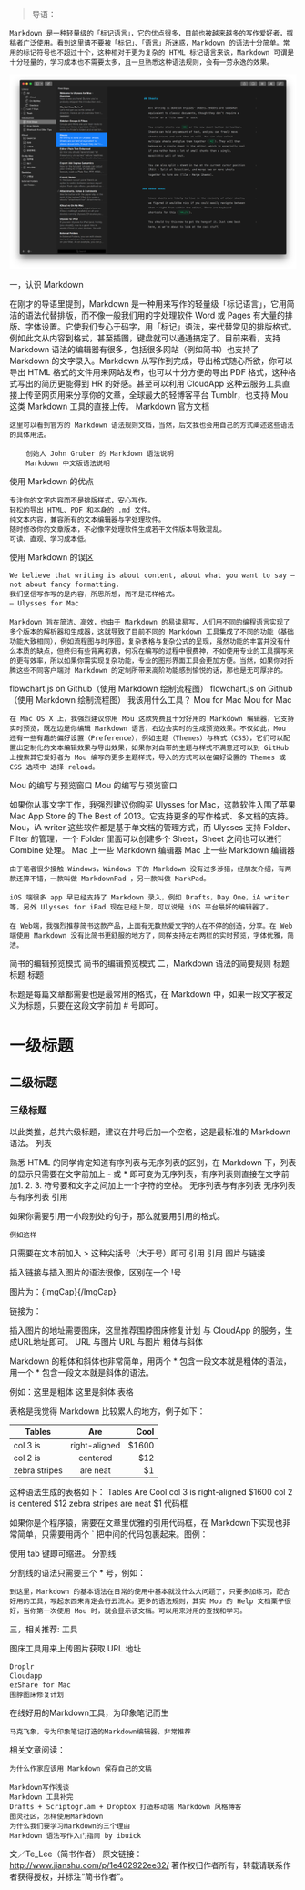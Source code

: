 >导语：

    Markdown 是一种轻量级的「标记语言」，它的优点很多，目前也被越来越多的写作爱好者，撰稿者广泛使用。看到这里请不要被「标记」、「语言」所迷惑，Markdown 的语法十分简单。常用的标记符号也不超过十个，这种相对于更为复杂的 HTML 标记语言来说，Markdown 可谓是十分轻量的，学习成本也不需要太多，且一旦熟悉这种语法规则，会有一劳永逸的效果。

![](1.jpg)

一，认识 Markdown

在刚才的导语里提到，Markdown 是一种用来写作的轻量级「标记语言」，它用简洁的语法代替排版，而不像一般我们用的字处理软件 Word 或 Pages 有大量的排版、字体设置。它使我们专心于码字，用「标记」语法，来代替常见的排版格式。例如此文从内容到格式，甚至插图，键盘就可以通通搞定了。目前来看，支持 Markdown 语法的编辑器有很多，包括很多网站（例如简书）也支持了 Markdown 的文字录入。Markdown 从写作到完成，导出格式随心所欲，你可以导出 HTML 格式的文件用来网站发布，也可以十分方便的导出 PDF 格式，这种格式写出的简历更能得到 HR 的好感。甚至可以利用 CloudApp 这种云服务工具直接上传至网页用来分享你的文章，全球最大的轻博客平台 Tumblr，也支持 Mou 这类 Markdown 工具的直接上传。
Markdown 官方文档

    这里可以看到官方的 Markdown 语法规则文档，当然，后文我也会用自己的方式阐述这些语法的具体用法。

        创始人 John Gruber 的 Markdown 语法说明
        Markdown 中文版语法说明

使用 Markdown 的优点

    专注你的文字内容而不是排版样式，安心写作。
    轻松的导出 HTML、PDF 和本身的 .md 文件。
    纯文本内容，兼容所有的文本编辑器与字处理软件。
    随时修改你的文章版本，不必像字处理软件生成若干文件版本导致混乱。
    可读、直观、学习成本低。

使用 Markdown 的误区

    We believe that writing is about content, about what you want to say – not about fancy formatting.
    我们坚信写作写的是内容，所思所想，而不是花样格式。
    — Ulysses for Mac

    Markdown 旨在简洁、高效，也由于 Markdown 的易读易写，人们用不同的编程语言实现了多个版本的解析器和生成器，这就导致了目前不同的 Markdown 工具集成了不同的功能（基础功能大致相同），例如流程图与时序图，复杂表格与复杂公式的呈现，虽然功能的丰富并没有什么本质的缺点，但终归有些背离初衷，何况在编写的过程中很费神，不如使用专业的工具撰写来的更有效率，所以如果你需实现复杂功能，专业的图形界面工具会更加方便。当然，如果你对折腾这些不同客户端对 Markdown 的定制所带来高阶功能感到愉悦的话，那也是无可厚非的。

flowchart.js on Github（使用 Markdown 绘制流程图）
flowchart.js on Github（使用 Markdown 绘制流程图）
我该用什么工具？
Mou for Mac
Mou for Mac

    在 Mac OS X 上，我强烈建议你用 Mou 这款免费且十分好用的 Markdown 编辑器，它支持实时预览，既左边是你编辑 Markdown 语言，右边会实时的生成预览效果。不仅如此，Mou 还有一些有趣的偏好设置（Preference），例如主题（Themes）与样式（CSS），它们可以配置出定制化的文本编辑效果与导出效果，如果你对自带的主题与样式不满意还可以到 GitHub 上搜索其它爱好者为 Mou 编写的更多主题样式，导入的方式可以在偏好设置的 Themes 或 CSS 选项中 选择 reload。

Mou 的编写与预览窗口
Mou 的编写与预览窗口

如果你从事文字工作，我强烈建议你购买 Ulysses for Mac，这款软件入围了苹果 Mac App Store 的 The Best of 2013。它支持更多的写作格式、多文档的支持。Mou，iA writer 这些软件都是基于单文档的管理方式，而 Ulysses 支持 Folder、Filter 的管理，一个 Folder 里面可以创建多个 Sheet，Sheet 之间也可以进行 Combine 处理。
Mac 上一些 Markdown 编辑器
Mac 上一些 Markdown 编辑器

    由于笔者很少接触 Windows，Windows 下的 Markdown 没有过多涉猎，经朋友介绍，有两款还算不错，一款叫做 MarkdownPad ，另一款叫做 MarkPad。

    iOS 端很多 app 早已经支持了 Markdown 录入，例如 Drafts，Day One，iA writer 等，另外 Ulysses for iPad 现在已经上架，可以说是 iOS 平台最好的编辑器了。

    在 Web端，我强烈推荐简书这款产品，上面有无数热爱文字的人在不停的创造，分享。在 Web 端使用 Markdown 没有比简书更舒服的地方了，同样支持左右两栏的实时预览，字体优雅，简洁。

简书的编辑预览模式
简书的编辑预览模式
二，Markdown 语法的简要规则
标题
标题
标题

标题是每篇文章都需要也是最常用的格式，在 Markdown 中，如果一段文字被定义为标题，只要在这段文字前加 # 号即可。

# 一级标题

## 二级标题

### 三级标题

以此类推，总共六级标题，建议在井号后加一个空格，这是最标准的 Markdown 语法。
列表

熟悉 HTML 的同学肯定知道有序列表与无序列表的区别，在 Markdown 下，列表的显示只需要在文字前加上 - 或 * 即可变为无序列表，有序列表则直接在文字前加1. 2. 3. 符号要和文字之间加上一个字符的空格。
无序列表与有序列表
无序列表与有序列表
引用

如果你需要引用一小段别处的句子，那么就要用引用的格式。

    例如这样

只需要在文本前加入 > 这种尖括号（大于号）即可
引用
引用
图片与链接

插入链接与插入图片的语法很像，区别在一个 !号

图片为：![](){ImgCap}{/ImgCap}

链接为：[]()

插入图片的地址需要图床，这里推荐围脖图床修复计划 与 CloudApp 的服务，生成URL地址即可。
URL 与图片
URL 与图片
粗体与斜体

Markdown 的粗体和斜体也非常简单，用两个 * 包含一段文本就是粗体的语法，用一个 * 包含一段文本就是斜体的语法。

例如：这里是粗体 这里是斜体
表格

表格是我觉得 Markdown 比较累人的地方，例子如下：

| Tables        | Are           | Cool  |
| ------------- |:-------------:| -----:|
| col 3 is      | right-aligned | $1600 |
| col 2 is      | centered      |   $12 |
| zebra stripes | are neat      |    $1 |

这种语法生成的表格如下：
Tables 	Are 	Cool
col 3 is 	right-aligned 	$1600
col 2 is 	centered 	$12
zebra stripes 	are neat 	$1
代码框

如果你是个程序猿，需要在文章里优雅的引用代码框，在 Markdown下实现也非常简单，只需要用两个 ` 把中间的代码包裹起来。图例：

使用 tab 键即可缩进。
分割线

分割线的语法只需要三个 * 号，例如：

    到这里，Markdown 的基本语法在日常的使用中基本就没什么大问题了，只要多加练习，配合好用的工具，写起东西来肯定会行云流水。更多的语法规则，其实 Mou 的 Help 文档栗子很好，当你第一次使用 Mou 时，就会显示该文档。可以用来对用的查找和学习。


三，相关推荐:
工具

图床工具用来上传图片获取 URL 地址

    Droplr
    Cloudapp
    ezShare for Mac
    围脖图床修复计划

在线好用的Markdown工具，为印象笔记而生

    马克飞象，专为印象笔记打造的Markdown编辑器，非常推荐

相关文章阅读：

    为什么作家应该用 Markdown 保存自己的文稿

    Markdown写作浅谈
    Markdown 工具补完
    Drafts + Scriptogr.am + Dropbox 打造移动端 Markdown 风格博客
    图灵社区，怎样使用Markdown
    为什么我们要学习Markdown的三个理由
    Markdown 语法写作入门指南 by ibuick

文／Te_Lee（简书作者）
原文链接：http://www.jianshu.com/p/1e402922ee32/
著作权归作者所有，转载请联系作者获得授权，并标注“简书作者”。